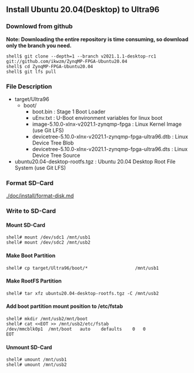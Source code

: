 ## Install Ubuntu 20.04(Desktop) to Ultra96

### Downlowd from github

**Note: Downloading the entire repository is time consuming, so download only the branch you need.**

```console
shell$ git clone --depth=1 --branch v2021.1.1-desktop-rc1 git://github.com/ikwzm/ZynqMP-FPGA-Ubuntu20.04
shell$ cd ZynqMP-FPGA-Ubuntu20.04
shell$ git lfs pull
```

### File Description

 * target/Ultra96
   + boot/
     - boot.bin                                                    : Stage 1 Boot Loader
     - uEnv.txt                                                    : U-Boot environment variables for linux boot
     - image-5.10.0-xlnx-v2021.1-zynqmp-fpga                       : Linux Kernel Image       (use Git LFS)
     - devicetree-5.10.0-xlnx-v2021.1-zynqmp-fpga-ultra96.dtb      : Linux Device Tree Blob   
     - devicetree-5.10.0-xlnx-v2021.1-zynqmp-fpga-ultra96.dts      : Linux Device Tree Source
 * ubuntu20.04-desktop-rootfs.tgz                                  : Ubuntu 20.04 Desktop Root File System (use Git LFS)
 
### Format SD-Card

[./doc/install/format-disk.md](format-disk.md)

### Write to SD-Card

#### Mount SD-Card

```console
shell# mount /dev/sdc1 /mnt/usb1
shell# mount /dev/sdc2 /mnt/usb2
```
#### Make Boot Partition

```console
shell# cp target/Ultra96/boot/*                  /mnt/usb1
```

#### Make RootFS Partition

```console
shell# tar xfz ubuntu20.04-desktop-rootfs.tgz -C /mnt/usb2
```

#### Add boot partition mount position to /etc/fstab

```console
shell# mkdir /mnt/usb2/mnt/boot
shell# cat <<EOT >> /mnt/usb2/etc/fstab
/dev/mmcblk0p1	/mnt/boot	auto	defaults	0	0
EOT
```

#### Unmount SD-Card

```console
shell# umount /mnt/usb1
shell# umount /mnt/usb2
```

